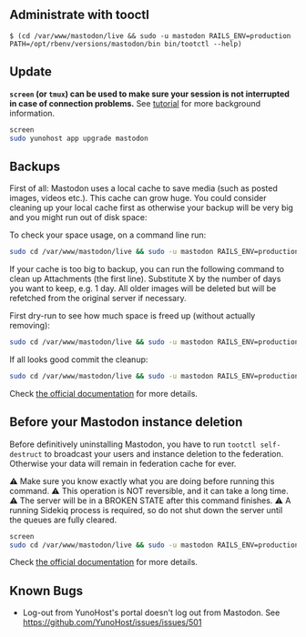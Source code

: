 ## Administrate with tooctl

`$ (cd /var/www/mastodon/live && sudo -u mastodon RAILS_ENV=production PATH=/opt/rbenv/versions/mastodon/bin bin/tootctl --help)`

## Update

**`screen` (or `tmux`) can be used to make sure your session is not interrupted in case of connection problems.**
See [tutorial](https://www.howtogeek.com/662422/how-to-use-linuxs-screen-command/) for more background information.

```bash
screen
sudo yunohost app upgrade mastodon
```

## Backups

First of all: Mastodon uses a local cache to save media (such as posted images, videos etc.). This cache can grow huge.
You could consider cleaning up your local cache first as otherwise your backup will be very big and you might run out of disk space:

To check your space usage, on a command line run:

```bash
sudo cd /var/www/mastodon/live && sudo -u mastodon RAILS_ENV=production PATH=/opt/rbenv/versions/mastodon/bin bin/tootctl media usage
```

If your cache is too big to backup, you can run the following command to clean up Attachments (the first line). Substitute X by the number of days you want to keep, e.g. 1 day. All older images will be deleted but will be refetched from the original server if necessary.

First dry-run to see how much space is freed up (without actually removing):

```bash
sudo cd /var/www/mastodon/live && sudo -u mastodon RAILS_ENV=production PATH=/opt/rbenv/versions/mastodon/bin bin/tootctl media remove --days=X --dry-run`
```

If all looks good commit the cleanup:

```bash
sudo cd /var/www/mastodon/live && sudo -u mastodon RAILS_ENV=production PATH=/opt/rbenv/versions/mastodon/bin bin/tootctl media remove --days=X`
```

Check [the official documentation](https://docs.joinmastodon.org/admin/tootctl/#media-remove) for more details.

## Before your Mastodon instance deletion

Before definitively uninstalling Mastodon, you have to run `tootctl self-destruct` to broadcast your users and instance deletion to the federation.  
Otherwise your data will remain in federation cache for ever.

⚠️ Make sure you know exactly what you are doing before running this command.
⚠️ This operation is NOT reversible, and it can take a long time.
⚠️ The server will be in a BROKEN STATE after this command finishes.
⚠️ A running Sidekiq process is required, so do not shut down the server until the queues are fully cleared.

```bash
screen
sudo cd /var/www/mastodon/live && sudo -u mastodon RAILS_ENV=production PATH=/opt/rbenv/versions/mastodon/bin bin/tootctl self-destruct
```

Check [the official documentation](https://docs.joinmastodon.org/admin/tootctl/#self-destruct) for more details.

## Known Bugs

- Log-out from YunoHost's portal doesn't log out from Mastodon. See <https://github.com/YunoHost/issues/issues/501>
